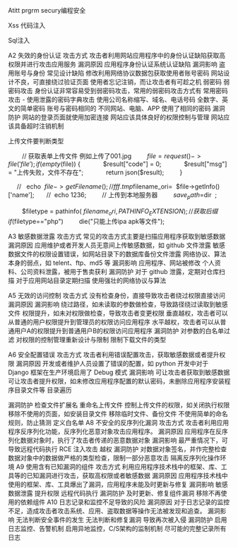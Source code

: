 Atitt prgrm secury编程安全


Xss 代码注入

Sql注入

A2 失效的身份认证
攻击方式
攻击者利用网站应用程序中的身份认证缺陷获取高权限并进行攻击应用服务
漏洞原因
应用程序身份认证系统认证缺陷
漏洞影响
盗用账号与身份
常见设计缺陷
修改利用网络协议数据包获取使用者账号密码
网站设计不良，可直接绕过验证页面
使用者忘记注销，而让攻击者有可趁之机
弱密码
弱密码攻击
身份认证非常容易受到弱密码攻击，常用的弱密码攻击方式有
常用密码攻击 - 使用泄露的密码字典攻击
使用公司名称缩写、域名、电话号码
全数字、英文的简单密码
账号与密码相同的
不同网站、电脑、APP 使用了相同的密码
漏洞防护
网站的登录页面就使用加密连接
网站应该具体良好的权限控制与管理
网站应该具备超时注销机制


上传文件要判断类型

        // 获取表单上传文件 例如上传了001.jpg
        $file = request()->file('file');
        if (empty($file)) {
            $result["code"] = 0;
            $result["msg"] = "上传失败，文件不存在";
            return json($result);
        }

     //   echo  $file->getFilename();  //fff.tmp
       $filename_ori=  $file->getInfo()['name'];
      //  echo 1236;
        // 上传到本地服务器
        $save_path =  $dir  ;

        $filetype = pathinfo( $filename_ori , PATHINFO_EXTENSION);//获取后缀
        if($filetype=="php")
        die("只能上传ipa apk等文件");


A3 敏感数据泄露
攻击方式
常见的攻击方式主要是扫描应用程序获取到敏感数据
漏洞原因
应用维护或者开发人员无意间上传敏感数据，如 github 文件泄露
敏感数据文件的权限设置错误，如网站目录下的数据库备份文件泄露
网络协议、算法本身的弱点，如 telent、ftp、md5 等
漏洞影响
应用程序、网站被修改
个人资料、公司资料泄露，被用于售卖获利
漏洞防护
对于 github 泄露，定期对仓库扫描
对于应用网站目录定期扫描
使用强壮的网络协议与算法



A5 无效的访问控制
攻击方式
没有检查身份，直接导致攻击者绕过权限直接访问
漏洞原因
漏洞影响
绕过路径，如未读取的参数做检查，导致路径绕过读取到敏感文件
权限提升，如未对权限做检查，导致攻击者变更权限
垂直越权，攻击者可以从普通的用户权限提升到管理员的权限访问应用程序
水平越权，攻击者可以从普通用户A的权限提升到普通用户B的权限访问应用程序
漏洞防护
对参数的白名单过滤
对权限的控制管理重新设计与限制
限制下载文件的类型



A6 安全配置错误
攻击方式
攻击者利用错误配置攻击，获取敏感数据或者提升权限
漏洞原因
开发或者维护人员设置了错误的配置，如 python 开发中对于 Django 框架在生产环境启用了 Debug 模式
漏洞影响
可让攻击者获取到敏感数据
可让攻击者提升权限，如未修改应用程序配置的默认密码，未删除应用程序安装程序目录文件等
目录遍历

漏洞防护
检查文件扩展名
重命名上传文件
控制上传文件的权限，如关闭执行权限
移除不使用的页面，如安装目录文件
移除临时文件、备份文件
不使用简单的命名规则，防止猜测
定义白名单
A8 不安全的反序列化漏洞
攻击方式
攻击者利用应用程序反序列化功能，反序列化恶意对象攻击应用程序。
漏洞原因
应用程序在反序列化数据对象时，执行了攻击者传递的恶意数据对象
漏洞影响
最严重情况下，可导致远程代码执行 RCE
注入攻击
越权
漏洞防护
对数据对象签名，并作完整检查
数据对象中的数据做严格的类型检查，限制一部分恶意攻击
隔离反序列化操作环境
A9 使用含有已知漏洞的组件
攻击方式
利用应用程序技术栈中的框架、库、工具等的已知漏洞进行攻击，获取高权限或者敏感数据
漏洞原因
应用程序技术栈中使用的框架、库、工具爆出了漏洞，应用程序未能及时更新与修复
漏洞影响
敏感数据泄露
提升权限
远程代码执行
漏洞防护
及时更新、修复组件漏洞
移除不再使用的依赖组件
A10 日志记录和监控不足导致的风险
漏洞原因
对于日志记录的监控不足，造成攻击者攻击系统、应用、盗取数据等操作无法被发现和追查。
漏洞影响
无法判断安全事件的发生
无法判断和修复漏洞
导致再次被入侵
漏洞防护
启用日志监控、告警机制
启用异地监控，C/S架构的监制机制
尽可能的完整记录所有日志


